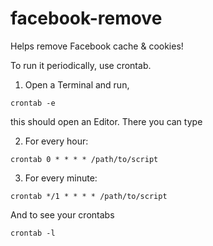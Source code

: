 # facebook-remove
Helps remove Facebook cache &amp; cookies!

To run it periodically, use crontab.
1. Open a Terminal and run,
```
crontab -e
```
this should open an Editor. There you can type

2. For every hour:
```
crontab 0 * * * * /path/to/script
```
3. For every minute:
```
crontab */1 * * * * /path/to/script
```
And to see your crontabs
```
crontab -l
```
